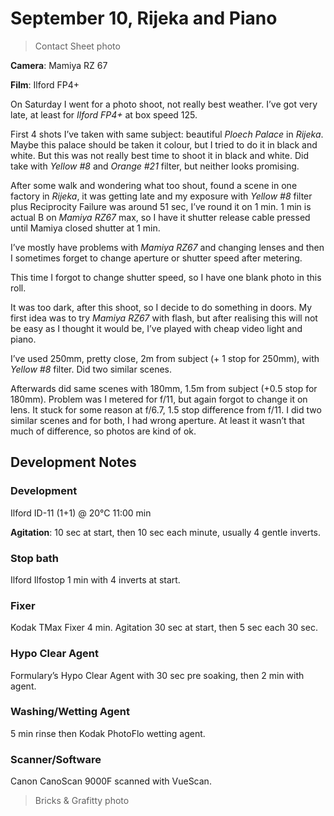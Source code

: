 # September 10, Rijeka and Piano

> Contact Sheet photo

**Camera**: Mamiya RZ 67

**Film**: Ilford FP4+

On Saturday I went for a photo shoot, not really best weather. I’ve got very late, at least for _Ilford FP4+_ at box speed 125.

First 4 shots I’ve taken with same subject: beautiful _Ploech Palace_ in _Rijeka_. Maybe this palace should be taken it colour, but I tried to do it in black and white. But this was not really best time to shoot it in black and white. Did take with _Yellow #8_ and _Orange #21_ filter, but neither looks promising.

After some walk and wondering what too shout, found a scene in one factory in _Rijeka_, it was getting late and my exposure with _Yellow #8_ filter plus Reciprocity Failure was around 51 sec, I’ve round it on 1 min. 1 min is actual B on _Mamiya RZ67_ max, so I have it shutter release cable pressed until Mamiya closed shutter at 1 min.

I’ve mostly have problems with _Mamiya RZ67_ and changing lenses and then I sometimes forget to change aperture or shutter speed after metering.

This time I forgot to change shutter speed, so I have one blank photo in this roll.

It was too dark, after this shoot, so I decide to do something in doors. My first idea was to try _Mamiya RZ67_ with flash, but after realising this will not be easy as I thought it would be, I’ve played with cheap video light and piano.

I’ve used 250mm, pretty close, 2m from subject (+ 1 stop for 250mm), with _Yellow #8_ filter. Did two similar scenes.

Afterwards did same scenes with 180mm,  1.5m from subject (+0.5 stop for 180mm). Problem was I metered for f/11, but again forgot to change it on lens. It stuck for some reason at f/6.7, 1.5 stop difference from f/11. I did two similar scenes and for both, I had wrong aperture. At least it wasn’t that much of difference, so photos are kind of ok.

## Development Notes

### Development

Ilford ID-11 (1+1) @ 20°C 11:00 min

**Agitation**: 10 sec at start, then 10 sec each minute, usually 4 gentle inverts.

### Stop bath

Ilford Ilfostop 1 min with 4 inverts at start.

### Fixer

Kodak TMax Fixer 4 min. Agitation 30 sec at start, then 5 sec each 30 sec.

### Hypo Clear Agent

Formulary’s Hypo Clear Agent with 30 sec pre soaking, then 2 min with agent.

### Washing/Wetting Agent

5 min rinse then Kodak PhotoFlo wetting agent.

### Scanner/Software

Canon CanoScan 9000F scanned with VueScan.

> Bricks & Grafitty photo